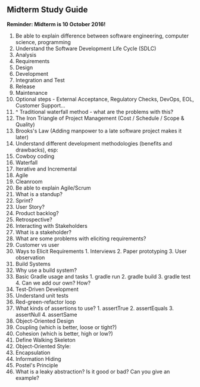 ## Midterm Study Guide

__Reminder: Midterm is 10 October 2016!__

1. Be able to explain difference between software engineering, computer science, programming
2. Understand the Software Development Life Cycle (SDLC)
  1. Analysis
  2. Requirements
  3. Design
  4. Development
  5. Integration and Test
  6. Release
  7. Maintenance
  8. Optional steps - External Acceptance, Regulatory Checks, DevOps, EOL, Customer Support...
3. ^ Traditional waterfall method - what are the problems with this?
4. The Iron Triangle of Project Management (Cost / Schedule / Scope & Quality)
5. Brooks's Law (Adding manpower to a late software project makes it later) 
6. Understand different development methodologies (benefits and drawbacks), esp:
  1. Cowboy coding
  2. Waterfall
  3. Iterative and Incremental
  4. Agile
  5. Cleanroom
7. Be able to explain Agile/Scrum
  1. What is a standup? 
  2. Sprint?
  3. User Story?
  4. Product backlog?
  5. Retrospective?
8. Interacting with Stakeholders
  1. What is a stakeholder?
  2. What are some problems with eliciting requirements?
  2. Customer vs user
  3. Ways to Elicit Requirements
    1. Interviews
    2. Paper prototyping
    3. User observation
9. Build Systems
  1. Why use a build system?
  2. Basic Gradle usage and tasks
    1. gradle run
    2. gradle build
    3. gradle test
    4. Can we add our own?  How?
10. Test-Driven Development
  1. Understand unit tests
  2. Red-green-refactor loop
  3. What kinds of assertions to use?
    1. assertTrue
    2. assertEquals
    3. assertNull
    4. assertSame
11. Object-Oriented Design
  1. Coupling (which is better, loose or tight?)
  2. Cohesion (which is better, high or low?)
12. Define Walking Skeleton
13. Object-Oriented Style:
  1. Encapsulation
  2. Information Hiding
  3. Postel's Principle
14. What is a leaky abstraction?  Is it good or bad? Can you give an example?
